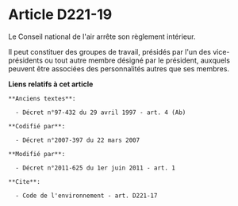 # Article D221-19

Le Conseil national de l'air arrête son règlement intérieur.

Il peut constituer des groupes de travail, présidés par l'un des vice-présidents ou tout autre membre désigné par le
président, auxquels peuvent être associées des personnalités autres que ses membres.

**Liens relatifs à cet article**

	**Anciens textes**:

	  - Décret n°97-432 du 29 avril 1997 - art. 4 (Ab)

	**Codifié par**:

	  - Décret n°2007-397 du 22 mars 2007

	**Modifié par**:

	  - Décret n°2011-625 du 1er juin 2011 - art. 1

	**Cite**:

	  - Code de l'environnement - art. D221-17

